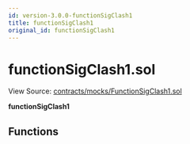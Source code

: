 ```yaml
---
id: version-3.0.0-functionSigClash1
title: functionSigClash1
original_id: functionSigClash1
---
```


# functionSigClash1.sol

View Source: [contracts/mocks/FunctionSigClash1.sol](https://github.com/PolymathNetwork/polymath-core/tree/096ba240a927c98e1f1a182d2efee7c4c4c1dfc5/contracts/mocks/FunctionSigClash1.sol)

**functionSigClash1**

## Functions

